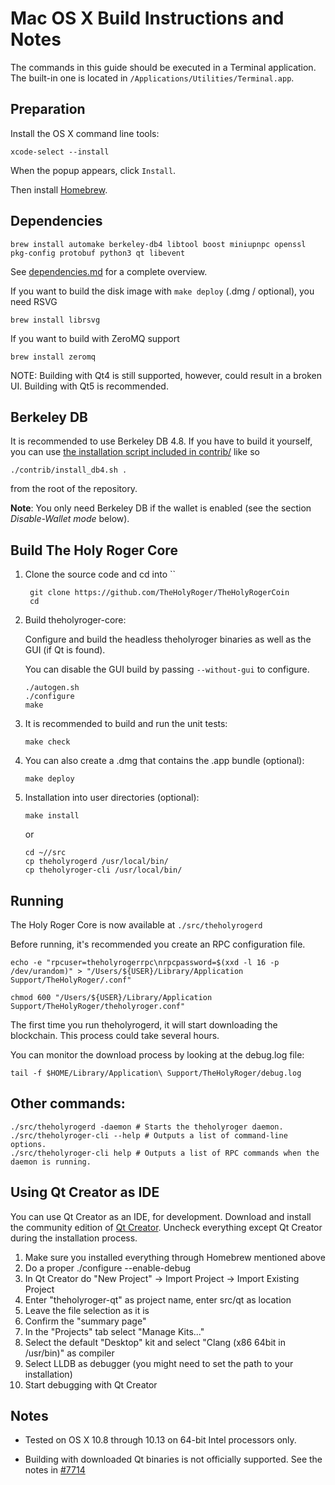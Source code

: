 Mac OS X Build Instructions and Notes
====================================
The commands in this guide should be executed in a Terminal application.
The built-in one is located in `/Applications/Utilities/Terminal.app`.

Preparation
-----------
Install the OS X command line tools:

`xcode-select --install`

When the popup appears, click `Install`.

Then install [Homebrew](https://brew.sh).

Dependencies
----------------------

    brew install automake berkeley-db4 libtool boost miniupnpc openssl pkg-config protobuf python3 qt libevent

See [dependencies.md](dependencies.md) for a complete overview.

If you want to build the disk image with `make deploy` (.dmg / optional), you need RSVG

    brew install librsvg

If you want to build with ZeroMQ support
    
    brew install zeromq

NOTE: Building with Qt4 is still supported, however, could result in a broken UI. Building with Qt5 is recommended.

Berkeley DB
-----------
It is recommended to use Berkeley DB 4.8. If you have to build it yourself,
you can use [the installation script included in contrib/](/contrib/install_db4.sh)
like so

```shell
./contrib/install_db4.sh .
```

from the root of the repository.

**Note**: You only need Berkeley DB if the wallet is enabled (see the section *Disable-Wallet mode* below).

Build The Holy Roger Core
------------------------

1. Clone the  source code and cd into ``

        git clone https://github.com/TheHolyRoger/TheHolyRogerCoin
        cd 

2.  Build theholyroger-core:

    Configure and build the headless theholyroger binaries as well as the GUI (if Qt is found).

    You can disable the GUI build by passing `--without-gui` to configure.

        ./autogen.sh
        ./configure
        make

3.  It is recommended to build and run the unit tests:

        make check

4.  You can also create a .dmg that contains the .app bundle (optional):

        make deploy

5.  Installation into user directories (optional):

        make install

    or

        cd ~//src
        cp theholyrogerd /usr/local/bin/
        cp theholyroger-cli /usr/local/bin/

Running
-------

The Holy Roger Core is now available at `./src/theholyrogerd`

Before running, it's recommended you create an RPC configuration file.

    echo -e "rpcuser=theholyrogerrpc\nrpcpassword=$(xxd -l 16 -p /dev/urandom)" > "/Users/${USER}/Library/Application Support/TheHolyRoger/.conf"

    chmod 600 "/Users/${USER}/Library/Application Support/TheHolyRoger/theholyroger.conf"

The first time you run theholyrogerd, it will start downloading the blockchain. This process could take several hours.

You can monitor the download process by looking at the debug.log file:

    tail -f $HOME/Library/Application\ Support/TheHolyRoger/debug.log

Other commands:
-------

    ./src/theholyrogerd -daemon # Starts the theholyroger daemon.
    ./src/theholyroger-cli --help # Outputs a list of command-line options.
    ./src/theholyroger-cli help # Outputs a list of RPC commands when the daemon is running.

Using Qt Creator as IDE
------------------------
You can use Qt Creator as an IDE, for  development.
Download and install the community edition of [Qt Creator](https://www.qt.io/download/).
Uncheck everything except Qt Creator during the installation process.

1. Make sure you installed everything through Homebrew mentioned above
2. Do a proper ./configure --enable-debug
3. In Qt Creator do "New Project" -> Import Project -> Import Existing Project
4. Enter "theholyroger-qt" as project name, enter src/qt as location
5. Leave the file selection as it is
6. Confirm the "summary page"
7. In the "Projects" tab select "Manage Kits..."
8. Select the default "Desktop" kit and select "Clang (x86 64bit in /usr/bin)" as compiler
9. Select LLDB as debugger (you might need to set the path to your installation)
10. Start debugging with Qt Creator

Notes
-----

* Tested on OS X 10.8 through 10.13 on 64-bit Intel processors only.

* Building with downloaded Qt binaries is not officially supported. See the notes in [#7714](https://github.com/bitcoin/bitcoin/issues/7714)
